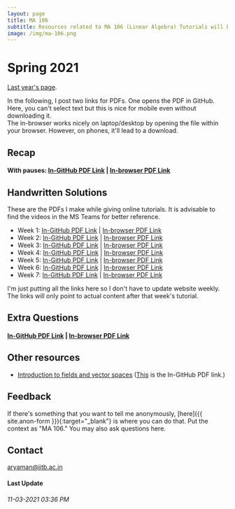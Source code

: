 ```yaml
---
layout: page
title: MA 106
subtitle: Resources related to MA 106 (Linear Algebra) Tutorials will be posted here
image: /img/ma-106.png
---
```


# Spring 2021
[Last year's page](/tuts/ma-106).

In the following, I post two links for PDFs. One opens the PDF in GitHub. Here, you can't select text but this is nice for mobile even without downloading it.  
The in-browser works nicely on laptop/desktop by opening the file within your browser. However, on phones, it'll lead to a download.

## Recap

#### With pauses: [In-GitHub PDF Link](https://github.com/aryamanmaithani/ma-106-2021-tut/blob/master/recap.pdf) | [In-browser PDF Link](https://aryamanmaithani.github.io/ma-106-2021-tut/recap.pdf)

## Handwritten Solutions
These are the PDFs I make while giving online tutorials. It is advisable to find the videos in the MS Teams for better reference.

* Week 1: [In-GitHub PDF Link](https://github.com/aryamanmaithani/ma-106-2021-tut/blob/master/handwritten/1.pdf) \| [In-browser PDF Link](https://aryamanmaithani.github.io/ma-106-2021-tut/handwritten/1.pdf)
* Week 2: [In-GitHub PDF Link](https://github.com/aryamanmaithani/ma-106-2021-tut/blob/master/handwritten/2.pdf) \| [In-browser PDF Link](https://aryamanmaithani.github.io/ma-106-2021-tut/handwritten/2.pdf)
* Week 3: [In-GitHub PDF Link](https://github.com/aryamanmaithani/ma-106-2021-tut/blob/master/handwritten/3.pdf) \| [In-browser PDF Link](https://aryamanmaithani.github.io/ma-106-2021-tut/handwritten/3.pdf)
* Week 4: [In-GitHub PDF Link](https://github.com/aryamanmaithani/ma-106-2021-tut/blob/master/handwritten/4.pdf) \| [In-browser PDF Link](https://aryamanmaithani.github.io/ma-106-2021-tut/handwritten/4.pdf)
* Week 5: [In-GitHub PDF Link](https://github.com/aryamanmaithani/ma-106-2021-tut/blob/master/handwritten/5.pdf) \| [In-browser PDF Link](https://aryamanmaithani.github.io/ma-106-2021-tut/handwritten/5.pdf)
* Week 6: [In-GitHub PDF Link](https://github.com/aryamanmaithani/ma-106-2021-tut/blob/master/handwritten/6.pdf) \| [In-browser PDF Link](https://aryamanmaithani.github.io/ma-106-2021-tut/handwritten/6.pdf)
* Week 7: [In-GitHub PDF Link](https://github.com/aryamanmaithani/ma-106-2021-tut/blob/master/handwritten/7.pdf) \| [In-browser PDF Link](https://aryamanmaithani.github.io/ma-106-2021-tut/handwritten/7.pdf)

I'm just putting all the links here so I don't have to update website weekly. The links will only point to actual content after that week's tutorial.

## Extra Questions
#### [In-GitHub PDF Link](https://github.com/aryamanmaithani/ma-106-2021-tut/blob/master/extra.pdf) | [In-browser PDF Link](https://aryamanmaithani.github.io/ma-106-2021-tut/extra.pdf)

## Other resources
* [Introduction to fields and vector spaces](https://aryamanmaithani.github.io/ma-106-2021-tut/fields-and-vector-spaces.pdf) ([This](https://github.com/aryamanmaithani/ma-106-2021-tut/blob/main/fields-and-vector-spaces.pdf) is the In-GitHub PDF link.) 

## Feedback
If there's something that you want to tell me anonymously, [here]({{ site.anon-form }}){:target="_blank"} is where you can do that. Put the context as "MA 106." You may also ask questions here.   
<!-- [Here](/tuts/ma-109/responses) are my responses to some of your responses. -->

## Contact
[aryaman@iitb.ac.in](mailto:aryaman@iitb.ac.in)  

#### Last Update
###### 11-03-2021 03:36 PM